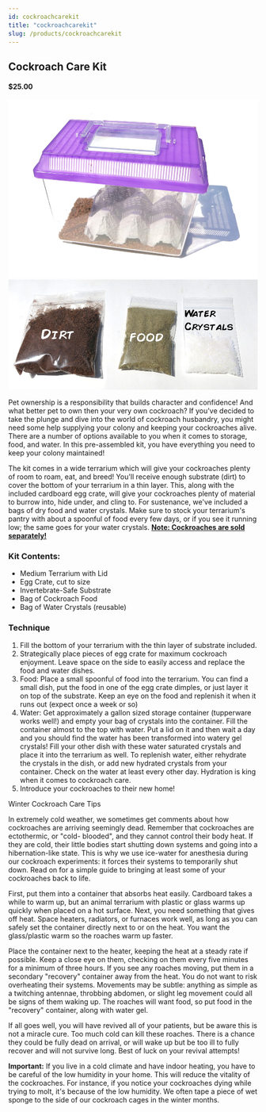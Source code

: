 ```yaml
---
id: cockroachcarekit
title: "cockroachcarekit"
slug: /products/cockroachcarekit
---
```


## Cockroach Care Kit

#### $25.00

![The Terrarium](./img/cockroachCareKit1.jpg)
![Substrate, Food, Water](./img/cockroachcareingredients.jpg)

Pet ownership is a responsibility that builds character and confidence! And
what better pet to own then your very own cockroach? If you've decided to take
the plunge and dive into the world of cockroach husbandry, you might need some
help supplying your colony and keeping your cockroaches alive. There are a
number of options available to you when it comes to storage, food, and water.
In this pre-assembled kit, you have everything you need to keep your colony
maintained!

The kit comes in a wide terrarium which will give your cockroaches plenty of
room to roam, eat, and breed! You'll receive enough substrate (dirt) to cover
the bottom of your terrarium in a thin layer. This, along with the included
cardboard egg crate, will give your cockroaches plenty of material to burrow
into, hide under, and cling to. For sustenance, we've included a bags of dry
food and water crystals. Make sure to stock your terrarium's pantry with about
a spoonful of food every few days, or if you see it running low; the same goes
for your water crystals. [**Note: Cockroaches are sold
separately!**](cockroaches)

### Kit Contents:

  * Medium Terrarium with Lid
  * Egg Crate, cut to size 
  * Invertebrate-Safe Substrate
  * Bag of Cockroach Food
  * Bag of Water Crystals (reusable)

### Technique

  1. Fill the bottom of your terrarium with the thin layer of substrate included. 
  2. Strategically place pieces of egg crate for maximum cockroach enjoyment. Leave space on the side to easily access and replace the food and water dishes. 
  3. Food: Place a small spoonful of food into the terrarium. You can find a small dish, put the food in one of the egg crate dimples, or just layer it on top of the substrate. Keep an eye on the food and replenish it when it runs out (expect once a week or so) 
  4. Water: Get approximately a gallon sized storage container (tupperware works well!) and empty your bag of crystals into the container. Fill the container almost to the top with water. Put a lid on it and then wait a day and you should find the water has been transformed into watery gel crystals! Fill your other dish with these water saturated crystals and place it into the terrarium as well. To replenish water, either rehydrate the crystals in the dish, or add new hydrated crystals from your container. Check on the water at least every other day. Hydration is king when it comes to cockroach care. 
  5. Introduce your cockroaches to their new home! 

Winter Cockroach Care Tips

In extremely cold weather, we sometimes get comments about how cockroaches are
arriving seemingly dead. Remember that cockroaches are ectothermic, or "cold-
blooded", and they cannot control their body heat. If they are cold, their
little bodies start shutting down systems and going into a hibernation-like
state. This is why we use ice-water for anesthesia during our cockroach
experiments: it forces their systems to temporarily shut down. Read on for a
simple guide to bringing at least some of your cockroaches back to life.

First, put them into a container that absorbs heat easily. Cardboard takes a
while to warm up, but an animal terrarium with plastic or glass warms up
quickly when placed on a hot surface. Next, you need something that gives off
heat. Space heaters, radiators, or furnaces work well, as long as you can
safely set the container directly next to or on the heat. You want the
glass/plastic warm so the roaches warm up faster.

Place the container next to the heater, keeping the heat at a steady rate if
possible. Keep a close eye on them, checking on them every five minutes for a
minimum of three hours. If you see any roaches moving, put them in a secondary
"recovery" container away from the heat. You do not want to risk overheating
their systems. Movements may be subtle: anything as simple as a twitching
antennae, throbbing abdomen, or slight leg movement could all be signs of them
waking up. The roaches will want food, so put food in the "recovery"
container, along with water gel.

If all goes well, you will have revived all of your patients, but be aware
this is not a miracle cure. Too much cold can kill these roaches. There is a
chance they could be fully dead on arrival, or will wake up but be too ill to
fully recover and will not survive long. Best of luck on your revival
attempts!

**Important:** If you live in a cold climate and have indoor heating, you have
to be careful of the low humidity in your home. This will reduce the vitality
of the cockroaches. For instance, if you notice your cockroaches dying while
trying to molt, it's because of the low humidity. We often tape a piece of wet
sponge to the side of our cockroach cages in the winter months.

